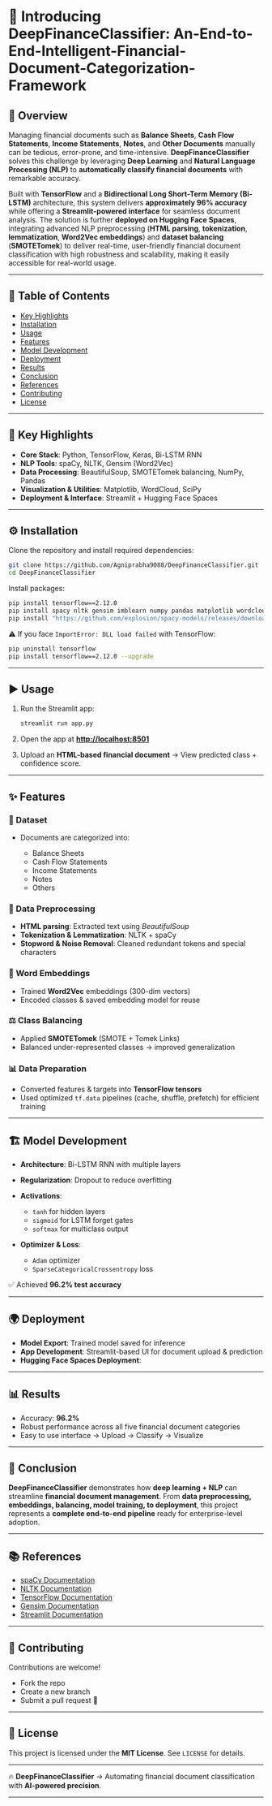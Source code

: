 # 🚀 Introducing DeepFinanceClassifier: An-End-to-End-Intelligent-Financial-Document-Categorization-Framework

## 🌟 Overview

Managing financial documents such as **Balance Sheets**, **Cash Flow Statements**, **Income Statements**, **Notes**, and **Other Documents** manually can be tedious, error-prone, and time-intensive.
**DeepFinanceClassifier** solves this challenge by leveraging **Deep Learning** and **Natural Language Processing (NLP)** to **automatically classify financial documents** with remarkable accuracy.

Built with **TensorFlow** and a **Bidirectional Long Short-Term Memory (Bi-LSTM)** architecture, this system delivers **approximately 96% accuracy** while offering a **Streamlit-powered interface** for seamless document analysis. The solution is further **deployed on Hugging Face Spaces**, integrating advanced NLP preprocessing (**HTML parsing**, **tokenization**, **lemmatization**, **Word2Vec embeddings**) and **dataset balancing** (**SMOTETomek**) to deliver real-time, user-friendly financial document classification with high robustness and scalability, making it easily accessible for real-world usage.

---

## 📑 Table of Contents

* [Key Highlights](#-key-highlights)
* [Installation](#-installation)
* [Usage](#-usage)
* [Features](#-features)
* [Model Development](#-model-development)
* [Deployment](#-deployment)
* [Results](#-results)
* [Conclusion](#-conclusion)
* [References](#-references)
* [Contributing](#-contributing)
* [License](#-license)

---

## 🔑 Key Highlights

* **Core Stack**: Python, TensorFlow, Keras, Bi-LSTM RNN
* **NLP Tools**: spaCy, NLTK, Gensim (Word2Vec)
* **Data Processing**: BeautifulSoup, SMOTETomek balancing, NumPy, Pandas
* **Visualization & Utilities**: Matplotlib, WordCloud, SciPy
* **Deployment & Interface**: Streamlit + Hugging Face Spaces

---

## ⚙️ Installation

Clone the repository and install required dependencies:

```bash
git clone https://github.com/Agniprabha9088/DeepFinanceClassifier.git
cd DeepFinanceClassifier
```

Install packages:

```bash
pip install tensorflow==2.12.0
pip install spacy nltk gensim imblearn numpy pandas matplotlib wordcloud scipy==1.12 streamlit streamlit_extras beautifulsoup4
pip install "https://github.com/explosion/spacy-models/releases/download/en_core_web_lg-3.7.1/en_core_web_lg-3.7.1-py3-none-any.whl"
```

⚠️ If you face `ImportError: DLL load failed` with TensorFlow:

```bash
pip uninstall tensorflow
pip install tensorflow==2.12.0 --upgrade
```

---

## ▶️ Usage

1. Run the Streamlit app:

   ```bash
   streamlit run app.py
   ```

2. Open the app at **[http://localhost:8501](http://localhost:8501)**

3. Upload an **HTML-based financial document** → View predicted class + confidence score.

---

## ✨ Features

### 📂 Dataset

* Documents are categorized into:

  * Balance Sheets
  * Cash Flow Statements
  * Income Statements
  * Notes
  * Others

### 🔧 Data Preprocessing

* **HTML parsing**: Extracted text using *BeautifulSoup*
* **Tokenization & Lemmatization**: NLTK + spaCy
* **Stopword & Noise Removal**: Cleaned redundant tokens and special characters

### 🧠 Word Embeddings

* Trained **Word2Vec** embeddings (300-dim vectors)
* Encoded classes & saved embedding model for reuse

### ⚖️ Class Balancing

* Applied **SMOTETomek** (SMOTE + Tomek Links)
* Balanced under-represented classes → improved generalization

### 📊 Data Preparation

* Converted features & targets into **TensorFlow tensors**
* Used optimized `tf.data` pipelines (cache, shuffle, prefetch) for efficient training

---

## 🏗️ Model Development

* **Architecture**: Bi-LSTM RNN with multiple layers
* **Regularization**: Dropout to reduce overfitting
* **Activations**:

  * `tanh` for hidden layers
  * `sigmoid` for LSTM forget gates
  * `softmax` for multiclass output
* **Optimizer & Loss**:

  * `Adam` optimizer
  * `SparseCategoricalCrossentropy` loss

✅ Achieved **96.2% test accuracy**

---

## 🌍 Deployment

* **Model Export**: Trained model saved for inference
* **App Development**: Streamlit-based UI for document upload & prediction
* **Hugging Face Spaces Deployment**: 

---

## 📊 Results

* Accuracy: **96.2%**
* Robust performance across all five financial document categories
* Easy to use interface → Upload → Classify → Visualize

---

## 📝 Conclusion

**DeepFinanceClassifier** demonstrates how **deep learning + NLP** can streamline **financial document management**.
From **data preprocessing, embeddings, balancing, model training, to deployment**, this project represents a **complete end-to-end pipeline** ready for enterprise-level adoption.

---

## 📚 References

* [spaCy Documentation](https://spacy.io/usage)
* [NLTK Documentation](https://www.nltk.org/)
* [TensorFlow Documentation](https://www.tensorflow.org/)
* [Gensim Documentation](https://radimrehurek.com/gensim/)
* [Streamlit Documentation](https://docs.streamlit.io/)

---

## 🤝 Contributing

Contributions are welcome!

* Fork the repo
* Create a new branch
* Submit a pull request 🚀

---

## 📜 License

This project is licensed under the **MIT License**. See `LICENSE` for details.

---


🔥 **DeepFinanceClassifier** → Automating financial document classification with **AI-powered precision**.

---

